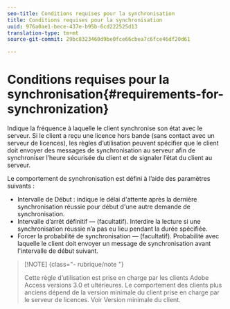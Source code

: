 ```yaml
---
seo-title: Conditions requises pour la synchronisation
title: Conditions requises pour la synchronisation
uuid: 976a0ae1-bece-437e-b95b-6cd222525d13
translation-type: tm+mt
source-git-commit: 29bc8323460d9be0fce66cbea7c6fce46df20d61

---
```



# Conditions requises pour la synchronisation{#requirements-for-synchronization}

Indique la fréquence à laquelle le client synchronise son état avec le serveur. Si le client a reçu une licence hors bande (sans contact avec un serveur de licences), les règles d’utilisation peuvent spécifier que le client doit envoyer des messages de synchronisation au serveur afin de synchroniser l’heure sécurisée du client et de signaler l’état du client au serveur.

Le comportement de synchronisation est défini à l’aide des paramètres suivants :

* Intervalle de Début : indique le délai d&#39;attente après la dernière synchronisation réussie pour début d&#39;une autre demande de synchronisation.
* Intervalle d’arrêt définitif — (facultatif). Interdire la lecture si une synchronisation réussie n’a pas eu lieu pendant la durée spécifiée.
* Forcer la probabilité de synchronisation — (facultatif). Probabilité avec laquelle le client doit envoyer un message de synchronisation avant l&#39;intervalle de début suivant.

>[!NOTE] {class=&quot;- rubrique/note &quot;}
>
>Cette règle d’utilisation est prise en charge par les clients Adobe Access versions 3.0 et ultérieures. Le comportement des clients plus anciens dépend de la version minimale du client prise en charge par le serveur de licences. Voir Version [](../../../aaxs-protecting-content/content-implementing-the-license-server/content-handling-license-reqs/content-minimum-client-version.md)minimale du client.

